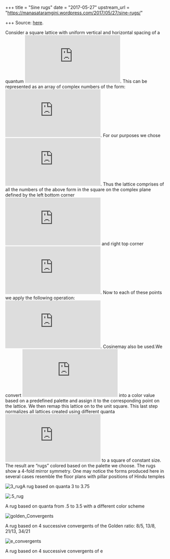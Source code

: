 +++
title = "Sine rugs"
date = "2017-05-27"
upstream_url = "https://manasataramgini.wordpress.com/2017/05/27/sine-rugs/"

+++
Source: [here](https://manasataramgini.wordpress.com/2017/05/27/sine-rugs/).

Consider a square lattice with uniform vertical and horizontal spacing
of a quantum
![q](https://s0.wp.com/latex.php?latex=q&bg=ffffff&fg=333333&s=0&c=20201002).
This can be represented as an array of complex numbers of the form:
![z=n\\cdot q+n\\cdot q\\cdot i; \\; i=\\sqrt{-1}, n \\in
\\mathbb{Z}](https://s0.wp.com/latex.php?latex=z%3Dn%5Ccdot+q%2Bn%5Ccdot+q%5Ccdot+i%3B+%5C%3B+i%3D%5Csqrt%7B-1%7D%2C+n+%5Cin+%5Cmathbb%7BZ%7D&bg=ffffff&fg=333333&s=0&c=20201002).
For our purposes we chose
![n=-10:10](https://s0.wp.com/latex.php?latex=n%3D-10%3A10&bg=ffffff&fg=333333&s=0&c=20201002).
Thus the lattice comprises of all the numbers of the above form in the
square on the complex plane defined by the left bottom corner ![-10q
-10q \\cdot
i](https://s0.wp.com/latex.php?latex=-10q+-10q+%5Ccdot+i&bg=ffffff&fg=333333&s=0&c=20201002)
and right top corner ![10q+10q \\cdot
i](https://s0.wp.com/latex.php?latex=10q%2B10q+%5Ccdot+i&bg=ffffff&fg=333333&s=0&c=20201002).
Now to each of these points we apply the following operation:
![c=\\sin(z\\cdot
\\overline{z})](https://s0.wp.com/latex.php?latex=c%3D%5Csin%28z%5Ccdot+%5Coverline%7Bz%7D%29&bg=ffffff&fg=333333&s=0&c=20201002).
Cosinemay also be used.We convert
![c](https://s0.wp.com/latex.php?latex=c&bg=ffffff&fg=333333&s=0&c=20201002)
into a color value based on a predefined palette and assign it to the
corresponding point on the lattice. We then remap this lattice on to the
unit square. This last step normalizes all lattices created using
different quanta
![q](https://s0.wp.com/latex.php?latex=q&bg=ffffff&fg=333333&s=0&c=20201002)
to a square of constant size. The result are “rugs” colored based on the
palette we choose. The rugs show a 4-fold mirror symmetry. One may
notice the forms produced here in several cases resemble the floor plans
with pillar positions of Hindu temples

![3_rug](https://manasataramgini.files.wordpress.com/2017/05/3_rug.png?w=640)A
rug based on quanta 3 to 3.75

![.5_rug](https://manasataramgini.files.wordpress.com/2017/05/5_rug.png?w=640)

A rug based on quanta from .5 to 3.5 with a different color scheme

![golden_Convergents](https://manasataramgini.files.wordpress.com/2017/05/golden_convergents.png?w=640)

A rug based on 4 successive convergents of the Golden ratio: 8/5, 13/8,
21/13, 34/21

![e_convergents](https://manasataramgini.files.wordpress.com/2017/05/e_convergents.png?w=640)

A rug based on 4 successive convergents of e
